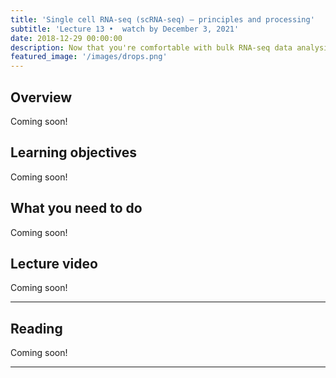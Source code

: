 ```yaml
---
title: 'Single cell RNA-seq (scRNA-seq) – principles and processing'
subtitle: 'Lecture 13 •  watch by December 3, 2021'
date: 2018-12-29 00:00:00
description: Now that you're comfortable with bulk RNA-seq data analysis, we'll shift our focus to the rapidly developing landscape of single cell RNA-seq (scRNA-seq).  In this lecture, you'll learn about the underlying technology and we'll demonstrate how to process raw single cell data for importing into R/bioconductor.
featured_image: '/images/drops.png'
---
```


## Overview

Coming soon!

## Learning objectives

Coming soon!

## What you need to do

Coming soon!

## Lecture video

Coming soon!

---

## Reading

Coming soon!

---


